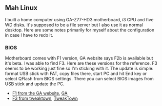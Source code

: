 ## Mah Linux

I built a home computer using GA-Z77-HD3 motherboard, i3 CPU and five WD disks. It's supposed to be a file server but I also use it as normal desktop. Here are some notes primarily for myself about the configuration in case I have to redo it.

### BIOS

Motherboard comes with F1 version, GA website says F2b is available but it's beta. I was able to find F3. Here are these versions for the reference. F3 seems to be working just fine so I'm sticking with it. The update is simple: format USB stick with FAT, copy files there, start PC and hit End key or select QFlash from BIOS settings. There you can select BIOS images from USB stick and update the PC.

* [F1 from the GA website](/files/Z77HD3.F1), [GA](http://www.gigabyte.us/products/product-page.aspx?pid=4408#bios)
* [F3 from tweaktown](/files/Z77HD3.F3), [TweakTown](https://forums.tweaktown.com/gigabyte/28441-gigabyte-beta-bios.html)
